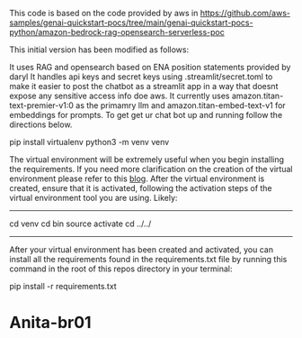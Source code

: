This code is based on the code provided by aws in https://github.com/aws-samples/genai-quickstart-pocs/tree/main/genai-quickstart-pocs-python/amazon-bedrock-rag-opensearch-serverless-poc

This initial version has been modified as follows:

It uses RAG and opensearch based on ENA position statements provided by daryl
It handles api keys and secret keys using .streamlit/secret.toml to make it easier to post the chatbot as a streamlit app in a way that doesnt expose any sensitive access info doe aws.
It currently uses amazon.titan-text-premier-v1:0 as the primamry llm and amazon.titan-embed-text-v1 for embeddings for prompts.
To get get ur chat bot up and running follow the directions below.

pip install virtualenv 
python3 -m venv venv


The virtual environment will be extremely useful when you begin installing the requirements. If you need more clarification on the creation of the virtual environment please refer to this [blog](https://www.freecodecamp.org/news/how-to-setup-virtual-environments-in-python/).
After the virtual environment is created, ensure that it is activated, following the activation steps of the virtual environment tool you are using. Likely:


***
cd venv
cd bin
source activate
cd ../../
***

After your virtual environment has been created and activated, you can install all the requirements found in the requirements.txt file by running this command in the root of this repos directory in your terminal:

pip install -r requirements.txt

# Anita-br01
